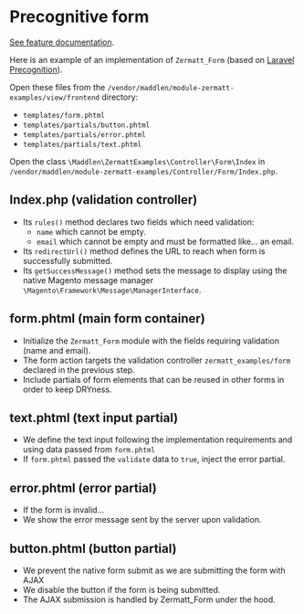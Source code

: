 # Precognitive form

[See feature documentation](../features/forms).

Here is an example of an implementation of `Zermatt_Form` (based on [Laravel Precognition](https://laravel.com/docs/precognition)).

Open these files from the `/vendor/maddlen/module-zermatt-examples/view/frontend` directory:

- `templates/form.phtml`
- `templates/partials/button.phtml`
- `templates/partials/error.phtml`
- `templates/partials/text.phtml`

Open the class `\Maddlen\ZermattExamples\Controller\Form\Index` in `/vendor/maddlen/module-zermatt-examples/Controller/Form/Index.php`.

## Index.php (validation controller)

- Its `rules()` method declares two fields which need validation:
  - `name` which cannot be empty.
  - `email` which cannot be empty and must be formatted like... an email.
- Its `redirectUrl()` method defines the URL to reach when form is successfully submitted.
- Its `getSuccessMessage()` method sets the message to display using the native Magento message manager `\Magento\Framework\Message\ManagerInterface`.

## form.phtml (main form container)

- Initialize the `Zermatt_Form` module with the fields requiring validation (name and email).
- The form action targets the validation controller `zermatt_examples/form` declared in the previous step.
- Include partials of form elements that can be reused in other forms in order to keep DRYness.

## text.phtml (text input partial)

- We define the text input following the implementation requirements and using data passed from `form.phtml`
- If `form.phtml` passed the `validate` data to `true`, inject the error partial.

## error.phtml (error partial)

- If the form is invalid...
- We show the error message sent by the server upon validation.

## button.phtml (button partial)

- We prevent the native form submit as we are submitting the form with AJAX
- We disable the button if the form is being submitted.
- The AJAX submission is handled by Zermatt_Form under the hood.

